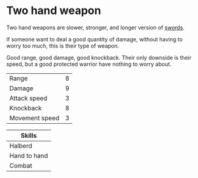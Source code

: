 # Two hand weapon

Two hand weapons are slower, stronger, and longer version of [swords](./sword.md).

If someone want to deal a good quantity of damage, without having to worry too much, this is their type of weapon.

Good range, good damage, good knockback. Their only downside is their speed, but a good protected warrior have nothing to worry about.

|||
|---|---|
|Range|8|
|Damage|9|
|Attack speed|3|
|Knockback|8|
|Movement speed|3|

|Skills|
|------|
|Halberd|
|Hand to hand|
|Combat|